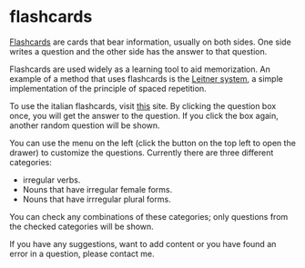 # flashcards

[Flashcards](https://en.wikipedia.org/wiki/Flashcard) are cards that bear information, usually on both sides. One side writes a question and the other side has the answer to that question.

Flashcards are used widely as a learning tool to aid memorization. An example of a method that uses flashcards is the [Leitner system](https://en.wikipedia.org/wiki/Leitner_system), a simple implementation of the principle of spaced repetition.

To use the italian flashcards, visit [this](https://dictummortuum.github.io/flashcards) site. By clicking the question box once, you will get the answer to the question. If you click the box again, another random question will be shown.

You can use the menu on the left (click the button on the top left to open the drawer) to customize the questions. Currently there are three different categories:

- irregular verbs.
- Nouns that have irregular female forms.
- Nouns that have irrregular plural forms.

You can check any combinations of these categories; only questions from the checked categories will be shown.

If you have any suggestions, want to add content or you have found an error in a question, please contact me.
